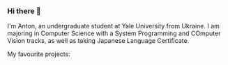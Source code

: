 ### Hi there 👋

I'm Anton, an undergraduate student at Yale University from Ukraine. I am majoring in Computer Science with a System Programming and COmputer Vision tracks, as well as taking Japanese Language Certificate.

My favourite projects:
